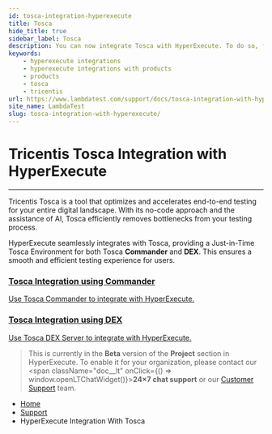 ```yaml
---
id: tosca-integration-hyperexecute
title: Tosca
hide_title: true
sidebar_label: Tosca
description: You can now integrate Tosca with HyperExecute. To do so, follow the steps listed in the document.
keywords:
    - hyperexecute integrations
    - hyperexecute integrations with products
    - products
    - tosca
    - tricentis
url: https://www.lambdatest.com/support/docs/tosca-integration-with-hyperexecute/
site_name: LambdaTest
slug: tosca-integration-with-hyperexecute/
---
```


<script type="application/ld+json"
      dangerouslySetInnerHTML={{ __html: JSON.stringify({
       "@context": "https://schema.org",
        "@type": "BreadcrumbList",
        "itemListElement": [{
          "@type": "ListItem",
          "position": 1,
          "name": "Home",
          "item": "https://www.lambdatest.com"
        },{
          "@type": "ListItem",
          "position": 2,
          "name": "Support",
          "item": "https://www.lambdatest.com/support/docs/"
        },{
          "@type": "ListItem",
          "position": 3,
          "name": "Tosca Integration with HyperExecute",
          "item": "https://www.lambdatest.com/support/docs/tosca-integration-with-hyperexecute/"
        }]
      })
    }}
></script>

# Tricentis Tosca Integration with HyperExecute
***

Tricentis Tosca is a tool that optimizes and accelerates end-to-end testing for your entire digital landscape. With its no-code approach and the assistance of AI, Tosca efficiently removes bottlenecks from your testing process.

HyperExecute seamlessly integrates with Tosca, providing a Just-in-Time Tosca Environment for both Tosca **Commander** and **DEX**. This ensures a smooth and efficient testing experience for users.

<div className="support_main">
  
  <a href = "/support/docs/tosca-integration-with-hyperexecute-using-commander/">
  <div className="support_inners">
    <h3>Tosca Integration using Commander</h3>
    <p>Use Tosca Commander to integrate with HyperExecute.
    </p>
  </div>
  </a>
  
  <a href = "/support/docs/tosca-integration-with-hyperexecute-using-dex/">
  <div className="support_inners">
    <h3>Tosca Integration using DEX</h3>
    <p>Use Tosca DEX Server to integrate with HyperExecute.
    </p>
  </div>
  </a>

</div>


> This is currently in the **Beta** version of the **Project** section in HyperExecute. To enable it for your organization, please contact our <span className="doc__lt" onClick={() => window.openLTChatWidget()}>**24×7 chat support**</span> or our [Customer Support](mailto:support@lambdatest.com) team.

<nav aria-label="breadcrumbs">
  <ul className="breadcrumbs">
    <li className="breadcrumbs__item">
      <a className="breadcrumbs__link" target="_self" href="https://www.lambdatest.com">
        Home
      </a>
    </li>
    <li className="breadcrumbs__item">
      <a className="breadcrumbs__link" target="_self" href="https://www.lambdatest.com/support/docs/">
        Support
      </a>
    </li>
    <li className="breadcrumbs__item breadcrumbs__item--active">
      <span className="breadcrumbs__link">
       HyperExecute Integration With Tosca
      </span>
    </li>
  </ul>
</nav>